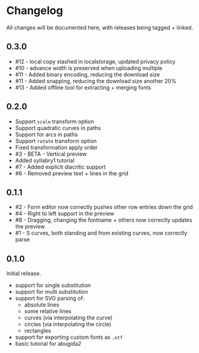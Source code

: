 # Changelog

All changes will be documented here, with releases being tagged + linked.

## 0.3.0

- #12 - local copy stashed in localstorage, updated privacy policy
- #10 - advance width is preserved when uploading multiple
- #11 - Added binary encoding, reducing the download size
- #11 - Added snapping, reducing the download size another 20%
- #13 - Added offline tool for extracting + merging fonts

## 0.2.0

- Support `scale` transform option
- Support quadratic curves in paths
- Support for arcs in paths
- Support `rotate` transform option
- Fixed transformation apply order
- #3 - BETA - Vertical preview
- Added syllabry1 tutorial
- #7 - Added explicit diacritic support
- #6 - Removed preview text + lines in the grid

## 0.1.1

- #2 - Form editor now correctly pushes other row entries down the grid
- #4 - Right to left support in the preview
- #8 - Dragging, changing the fontname + others now correctly updates the preview
- #1 - S curves, both standing and from existing curves, now correctly parse

## 0.1.0

Initial release.

- support for single substitution
- support for multi substitution
- support for SVG parsing of:
  - absolute lines
  - some relative lines
  - curves (via interpolating the curve)
  - circles (via interpolating the circle)
  - rectangles
- support for exporting custom fonts as `.otf`
- basic tutorial for abugida2